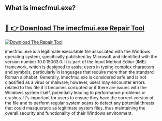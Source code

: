 ## What is imecfmui.exe? 

# <h2><a href="https://exedetect.com/download.php?imecfmui.exe">🔗 👉 Download The imecfmui.exe Repair Tool</a></h2>

[![Download The Repair Tool](https://exedetect.com/download-button.jpg)](https://exedetect.com/download.php?imecfmui.exe)

imecfmui.exe is a legitimate executable file associated with the Windows operating system, specifically published by Microsoft and identified with the version number 10.0.15063.0. It is part of the Input Method Editor (IME) framework, which is designed to assist users in typing complex characters and symbols, particularly in languages that require more than the standard Roman alphabet. Generally, imecfmui.exe is considered safe and is not classified as a virus or malware; however, users may encounter errors related to this file if it becomes corrupted or if there are issues with the Windows system itself, potentially leading to performance problems or crashes. It's important for users to ensure they have the correct version of the file and to perform regular system scans to detect any potential threats that could masquerade as legitimate system files, thus maintaining the overall security and functionality of their Windows environment.